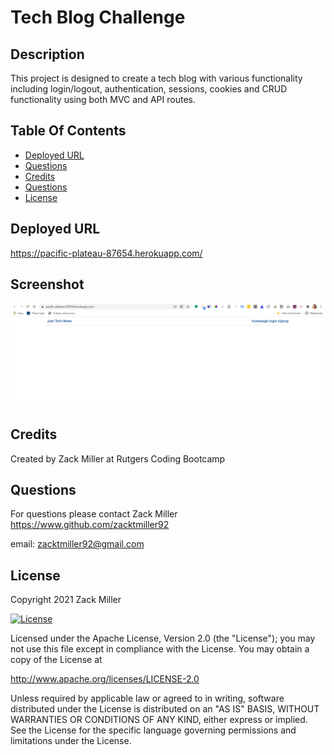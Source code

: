 # Tech Blog Challenge

## Description
This project is designed to create a tech blog with various functionality including login/logout, authentication, sessions, cookies and CRUD functionality using both MVC and API routes. 

## Table Of Contents
* [Deployed URL](#Deployed-URL)
* [Questions](#Screenshot)
* [Credits](#Credits)
* [Questions](#Questions)
* [License](#License)


## Deployed URL
https://pacific-plateau-87654.herokuapp.com/

## Screenshot
![Screenshot](/public/images/screenshot.PNG)

## Credits
Created by Zack Miller at Rutgers Coding Bootcamp


## Questions
For questions please contact Zack Miller
https://www.github.com/zacktmiller92

email: zacktmiller92@gmail.com


## License

Copyright 2021 Zack Miller

[![License](https://img.shields.io/badge/License-Apache%202.0-blue.svg)](http://www.apache.org/licenses/LICENSE-2.0)

Licensed under the Apache License, Version 2.0 (the "License");
you may not use this file except in compliance with the License.
You may obtain a copy of the License at

http://www.apache.org/licenses/LICENSE-2.0

Unless required by applicable law or agreed to in writing, software
distributed under the License is distributed on an "AS IS" BASIS,
WITHOUT WARRANTIES OR CONDITIONS OF ANY KIND, either express or implied.
See the License for the specific language governing permissions and
limitations under the License.
